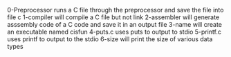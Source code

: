 0-Preprocessor runs a C file through the preprocessor and save the file into file c
1-compiler will compile a C file but not link
2-assembler will generate asssembly code of a C code and save it in an output file
3-name will create an executable named cisfun
4-puts.c uses puts to output to stdio
5-printf.c uses printf to output to the stdio
6-size will print the size of various data types
